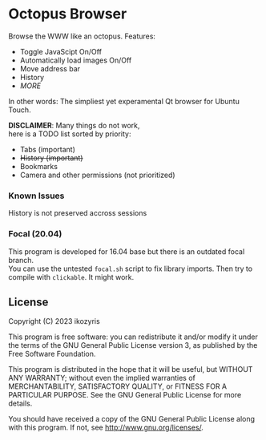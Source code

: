 # Octopus Browser

Browse the WWW like an octopus.
Features:
- Toggle JavaScipt On/Off
- Automatically load images On/Off
- Move address bar
- History
- _MORE_

In other words: The simpliest yet experamental Qt browser for Ubuntu Touch.

**DISCLAIMER**: Many things do not work, <br>here is a TODO list sorted by priority:
- Tabs (important)
- ~~History (important)~~ 
- Bookmarks
- Camera and other permissions (not prioritized)

### Known Issues
History is not preserved accross sessions

### Focal (20.04)
This program is developed for 16.04 base but there is an outdated focal branch.<br>
You can use the untested `focal.sh` script to fix library imports. Then try to compile with `clickable`. It might work.

## License

Copyright (C) 2023  ikozyris

This program is free software: you can redistribute it and/or modify it under the terms of the GNU General Public License version 3, as published
by the Free Software Foundation.

This program is distributed in the hope that it will be useful, but WITHOUT ANY WARRANTY; without even the implied warranties of MERCHANTABILITY, SATISFACTORY QUALITY, or FITNESS FOR A PARTICULAR PURPOSE.  See the GNU General Public License for more details.

You should have received a copy of the GNU General Public License along with this program.  If not, see <http://www.gnu.org/licenses/>.
